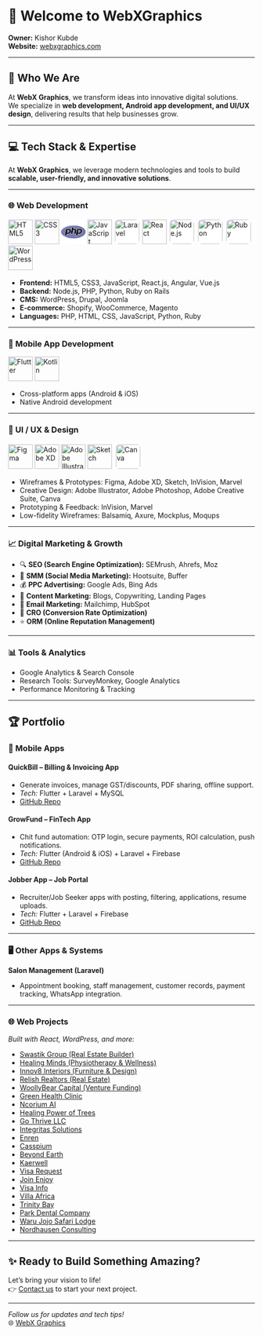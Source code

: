 # 👋 Welcome to WebXGraphics

**Owner:** Kishor Kubde  
**Website:** [webxgraphics.com](https://webxgraphics.com/)

---

## 🚀 Who We Are

At **WebX Graphics**, we transform ideas into innovative digital solutions.  
We specialize in **web development, Android app development, and UI/UX design**, delivering results that help businesses grow.

---

## 💻 Tech Stack & Expertise

At **WebX Graphics**, we leverage modern technologies and tools to build **scalable, user-friendly, and innovative solutions**.

---

### 🌐 Web Development

<p>
  <img src="https://cdn.jsdelivr.net/gh/devicons/devicon/icons/html5/html5-plain.svg" width="50" height="50" title="HTML5" />
  <img src="https://cdn.jsdelivr.net/gh/devicons/devicon/icons/css3/css3-plain.svg" width="50" height="50" title="CSS3" />
  <!-- PHP logo: purple/white version for dark backgrounds -->
  <img src="https://raw.githubusercontent.com/devicons/devicon/master/icons/php/php-original.svg" width="50" height="50" title="PHP" />
  <img src="https://cdn.jsdelivr.net/gh/devicons/devicon/icons/javascript/javascript-original.svg" width="50" height="50" title="JavaScript" />
  <img src="https://cdn.jsdelivr.net/gh/devicons/devicon/icons/laravel/laravel-original.svg" width="50" height="50" title="Laravel" style="background: #fff; border-radius: 10px; padding: 2px;" />
  <img src="https://cdn.jsdelivr.net/gh/devicons/devicon/icons/react/react-original.svg" width="50" height="50" title="React" />
  <img src="https://cdn.jsdelivr.net/gh/devicons/devicon/icons/nodejs/nodejs-original-wordmark.svg" width="50" height="50" title="Node.js" style="background:#fff; border-radius:10px; padding:2px;" />
  <img src="https://cdn.jsdelivr.net/gh/devicons/devicon/icons/python/python-original.svg" width="50" height="50" title="Python" style="background:#fff; border-radius:10px; padding:2px;" />
  <img src="https://cdn.jsdelivr.net/gh/devicons/devicon/icons/ruby/ruby-plain.svg" width="50" height="50" title="Ruby" style="background:#fff; border-radius:10px; padding:2px;" />
  <!-- WordPress logo: blue/white SVG for dark background -->
  <img src="https://upload.wikimedia.org/wikipedia/commons/9/98/WordPress_blue_logo.svg" width="50" height="50" title="WordPress" />
</p>

- **Frontend:** HTML5, CSS3, JavaScript, React.js, Angular, Vue.js  
- **Backend:** Node.js, PHP, Python, Ruby on Rails  
- **CMS:** WordPress, Drupal, Joomla  
- **E-commerce:** Shopify, WooCommerce, Magento  
- **Languages:** PHP, HTML, CSS, JavaScript, Python, Ruby

---

### 📱 Mobile App Development

<p>
  <img src="https://cdn.jsdelivr.net/gh/devicons/devicon/icons/flutter/flutter-original.svg" width="50" height="50" title="Flutter"/>
  <img src="https://cdn.jsdelivr.net/gh/devicons/devicon/icons/kotlin/kotlin-original.svg" width="50" height="50" title="Kotlin"/>
</p>

- Cross-platform apps (Android & iOS)  
- Native Android development  

---

### 🎨 UI / UX & Design

<p>
  <img src="https://cdn.jsdelivr.net/gh/devicons/devicon/icons/figma/figma-original.svg" width="50" height="50" title="Figma"/>
  <!-- Adobe XD: Use magenta/white SVG for dark background -->
  <img src="https://upload.wikimedia.org/wikipedia/commons/c/c2/Adobe_XD_CC_icon.svg" width="50" height="50" title="Adobe XD" />
  <!-- Illustrator: Use orange/white SVG for dark background -->
  <img src="https://upload.wikimedia.org/wikipedia/commons/f/fb/Adobe_Illustrator_CC_icon.svg" width="50" height="50" title="Adobe Illustrator" />
  <img src="https://cdn.jsdelivr.net/gh/devicons/devicon/icons/sketch/sketch-original.svg" width="50" height="50" title="Sketch"/>
  <img src="https://cdn.jsdelivr.net/gh/devicons/devicon/icons/canva/canva-original.svg" width="50" height="50" title="Canva" style="background:#fff; border-radius:10px; padding:4px;" />
</p>

- Wireframes & Prototypes: Figma, Adobe XD, Sketch, InVision, Marvel  
- Creative Design: Adobe Illustrator, Adobe Photoshop, Adobe Creative Suite, Canva  
- Prototyping & Feedback: InVision, Marvel  
- Low-fidelity Wireframes: Balsamiq, Axure, Mockplus, Moqups  

---

### 📈 Digital Marketing & Growth

- 🔍 **SEO (Search Engine Optimization):** SEMrush, Ahrefs, Moz  
- 📱 **SMM (Social Media Marketing):** Hootsuite, Buffer  
- 💰 **PPC Advertising:** Google Ads, Bing Ads  
- 📝 **Content Marketing:** Blogs, Copywriting, Landing Pages  
- 📧 **Email Marketing:** Mailchimp, HubSpot  
- 🎯 **CRO (Conversion Rate Optimization)**  
- ⭐ **ORM (Online Reputation Management)**  

---

### 📊 Tools & Analytics

- Google Analytics & Search Console  
- Research Tools: SurveyMonkey, Google Analytics  
- Performance Monitoring & Tracking  

---

## 🏆 Portfolio

### 📱 Mobile Apps

#### **QuickBill – Billing & Invoicing App**

- Generate invoices, manage GST/discounts, PDF sharing, offline support.  
- _Tech:_ Flutter + Laravel + MySQL  
- [GitHub Repo](https://github.com/webxgraphicsindia/QuickBill)

#### **GrowFund – FinTech App**

- Chit fund automation: OTP login, secure payments, ROI calculation, push notifications.  
- _Tech:_ Flutter (Android & iOS) + Laravel + Firebase  
- [GitHub Repo](https://github.com/webxgraphicsindia/GrowFund)

#### **Jobber App – Job Portal**

- Recruiter/Job Seeker apps with posting, filtering, applications, resume uploads.  
- _Tech:_ Flutter + Laravel + Firebase  
- [GitHub Repo](https://github.com/webxgraphicsindia/Jobber)

---

### 🖥️ Other Apps & Systems

**Salon Management (Laravel)**  
- Appointment booking, staff management, customer records, payment tracking, WhatsApp integration.  

---

### 🌐 Web Projects

_Built with React, WordPress, and more:_

- [Swastik Group (Real Estate Builder)](https://swastikgroup.org.in/)  
- [Healing Minds (Physiotherapy & Wellness)](https://akhealingminds.com/)  
- [Innov8 Interiors (Furniture & Design)](https://innov8-interior.com/)  
- [Relish Realtors (Real Estate)](https://relishrealtors.com/)  
- [WoollyBear Capital (Venture Funding)](https://woollybearcap.com/)  
- [Green Health Clinic](https://www.greenhealthclinic.com/)  
- [Ncorium AI](https://ncorium.ai/)  
- [Healing Power of Trees](https://healingpoweroftrees.com/)  
- [Go Thrive LLC](https://gothrivellc.net/)  
- [Integritas Solutions](https://integritassolutions.net/)  
- [Enren](https://enrenstaging.com/)  
- [Casspium](https://casspium.com/)  
- [Beyond Earth](https://beyondearth.org/)  
- [Kaerwell](https://kaerwell.com/)  
- [Visa Request](https://www.visarequest.co.za/)  
- [Join Enjoy](https://joinenjoy.net/)  
- [Visa Info](https://visainfo.co.za/)  
- [Villa Africa](https://villaafrica.co.za/)  
- [Trinity Bay](https://www.trinitybay.org/)  
- [Park Dental Company](https://www.parkdentalcompany.com/)  
- [Waru Jojo Safari Lodge](https://warujojosafarilodge.com/)  
- [Nordhausen Consulting](https://www.nordhausenconsulting.com/)  

---

## ✨ Ready to Build Something Amazing?

Let’s bring your vision to life!  
👉 [Contact us](https://webxgraphics.com/contact) to start your next project.

---

*Follow us for updates and tech tips!*  
🌐 [WebX Graphics](https://webxgraphics.com/)
